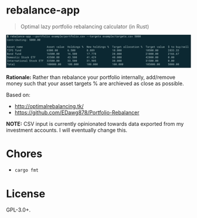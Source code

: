 rebalance-app
=============

> Optimal lazy portfolio rebalancing calculator (in Rust)

![](./screenshot.png)

**Rationale:** Rather than rebalance your portfolio internally, add/remove money such that your asset targets % are archieved as close as possible.

Based on:

- http://optimalrebalancing.tk/
- https://github.com/EDawg878/Portfolio-Rebalancer

**NOTE:** CSV input is currently opinionated towards data exported from my investment accounts. I will eventually change this.



Chores
======

- `cargo fmt`

License
=======

GPL-3.0+.
